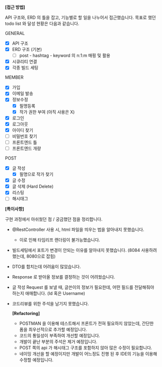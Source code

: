 **[접근 방법]**

API 구조와, ERD  의 틀을 잡고, 기능별로 할 일을 나누어서 접근했습니다.
목표로 했던 todo list 와 달성 현황은 다음과 같습니다.

GENERAL

 - [x] API 구조
 - [x]  ERD 구조 (기본)
	 - [ ] post - hashtag - keyword 의 n:1:m 매핑 및 활용
 - [x] 시큐리티 연결
 - [x]  각종 빌드 세팅

MEMBER
 - [x] 가입
 - [x] 이메일 발송
 - [x] 정보수정
	 - [x] 필명등록
	 - [x] 작가 권한 부여 (아직 사용은 X)
 - [x] 로그인
 - [x] 로그아웃
 - [x] 아이디 찾기
 - [ ]  비밀번호 찾기
 - [ ]  프론트엔드 틀
 - [ ]  프론트엔드 개량
  
 POST
 - [x] 글 작성
	 - [x]  필명으로 작가 찾기
 - [x] 글 수정
 - [x] 글 삭제 (Hard Delete)
 - [x] 리스팅
 - [ ]  해시태그

**[특이사항]**

구현 과정에서 아쉬웠던 점 / 궁금했던 점을 정리합니다.

-   @RestController 사용 시, html 파일을 띄우는 법을 알아내지 못했습니다.
	-  이로 인해 타임리프 랜더링이 불가능했습니다.
-  빌드세팅에서 포트가 변경이 안되는 이유를 알아내지 못했습니다. (8084 사용하려 했는데, 8080으로 잡힘)
-  DTO를 합치는데 어려움이 많았습니다.
-  Response 로 받아올 정보를 결정하는 것이 어려웠습니다.
-  글 작성 Request 를 보낼 때, 글쓴이의 정보가 필요한데, 어떤 필드를 전달해줘야 하는지 애매합니다. (Id 혹은 Username)
-  코드리뷰를 위한 주석을 남기지 못했습니다.
    
    **[Refactoring]**
    
    -  POSTMAN 을 이용해 테스트해서 프론트가 전혀 필요하지 않았는데, 간단한 폼을 최우선적으로 추가할 예정입니다.
    -  코드의 통일성이 부족하여 개선할 예정입니다.
    -  개발이 끝난 부분의 주석은 제거 예정입니다.
    -  POST 쪽의 api 가 해시태그 구조를 포함하지 않아 많은 수정이 필요합니다.
    -  네이밍 개선을 할 예정이지만 개발이 어느정도 진행 된 후 IDE의 기능을 이용해 수정할 예정입니다.
  
